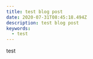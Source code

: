 ```yaml
---
title: test blog post
date: 2020-07-31T08:45:18.494Z
description: test blog post
keywords:
  - test
---
```

test